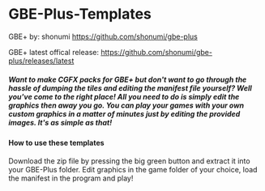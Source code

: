 # GBE-Plus-Templates

GBE+ by: shonumi https://github.com/shonumi/gbe-plus

GBE+ latest offical release: https://github.com/shonumi/gbe-plus/releases/latest

##### Want to make CGFX packs for GBE+ but don't want to go through the hassle of dumping the tiles and editing the manifest file yourself? Well you've come to the right place! All you need to do is simply edit the graphics then away you go. You can play your games with your own custom graphics in a matter of minutes just by editing the provided images. It's as simple as that!

#### How to use these templates

Download the zip file by pressing the big green button and extract it into your GBE-Plus folder. Edit graphics in the game folder of your choice, load the manifest in the program and play!

